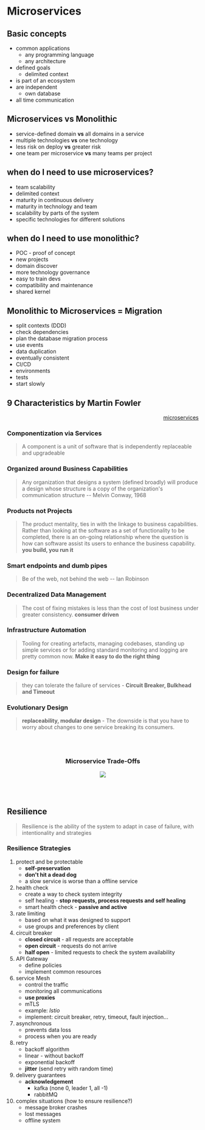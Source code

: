 # Microservices

## Basic concepts
- common applications
    - any programming language
    - any architecture
- defined goals
    - delimited context
- is part of an ecosystem
- are independent
    - own database 
- all time communication

## Microservices **vs** Monolithic
- service-defined domain **vs** all domains in a service
- multiple technologies **vs** one technology
- less risk on deploy **vs** greater risk
- one team per microservice **vs** many teams per project

## when do I need to use microservices?
- team scalability
- delimited context
- maturity in continuous delivery
- maturity in technology and team
- scalability by parts of the system
- specific technologies for different solutions

## when do I need to use monolithic?
- POC - proof of concept
- new projects
- domain discover
- more technology governance
- easy to train devs
- compatibility and maintenance
- shared kernel

## Monolithic to Microservices = Migration
- split contexts (DDD)
- check dependencies
- plan the database migration process
- use events
- data duplication
- eventually consistent
- CI/CD
- environments
- tests
- start slowly

## 9 Characteristics by **Martin Fowler**

<div align="right">

[microservices](https://martinfowler.com/articles/microservices.html)

</div>

### Componentization via Services
> A component is a unit of software that is independently replaceable and upgradeable
### Organized around Business Capabilities
> Any organization that designs a system (defined broadly) will produce a design whose structure is a copy of the organization's communication structure -- Melvin Conway, 1968
### Products not Projects
> The product mentality, ties in with the linkage to business capabilities. Rather than looking at the software as a set of functionality to be completed, there is an on-going relationship where the question is how can software assist its users to enhance the business capability.
> **you build, you run it**
### Smart endpoints and dumb pipes
> Be of the web, not behind the web -- Ian Robinson
### Decentralized Data Management
> The cost of fixing mistakes is less than the cost of lost business under greater consistency. 
> **consumer driven**
### Infrastructure Automation
>  Tooling for creating artefacts, managing codebases, standing up simple services or for adding standard monitoring and logging are pretty common now.
> **Make it easy to do the right thing**
### Design for failure
> they can tolerate the failure of services - 
> **Circuit Breaker, Bulkhead and Timeout**
### Evolutionary Design
> **replaceability, modular design** - 
>  The downside is that you have to worry about changes to one service breaking its consumers.

<br><br>

<div align="center">
<h3>Microservice Trade-Offs</h3>

<img src="https://martinfowler.com/articles/microservice-trade-offs/card.png" label="microservice-trade-offs" />

</div>

<br><br>

## Resilience
> Resilience is the ability of the system to adapt in case of failure, with intentionality and strategies

### Resilience Strategies
1. protect and be protectable
    - **self-preservation**
    - **don't hit a dead dog**
    - a slow service is worse than a offline service
2. health check
    - create a way to check system integrity
    - self healing - **stop requests, process requests and self healing**
    - smart health check - **passive and active**
3. rate limiting
    - based on what it was designed to support
    - use groups and preferences by client
4. circuit breaker
    - **closed circuit** - all requests are acceptable
    - **open circuit** - requests do not arrive 
    - **half open** - limited requests to check the system availability
5. API Gateway
    - define policies
    - implement common resources
6. service Mesh
    - control the traffic
    - monitoring all communications
    - **use proxies**
    - mTLS
    - example: *Istio*
    - implement: circuit breaker, retry, timeout, fault injection...
7. asynchronous
    - prevents data loss
    - process when you are ready
8. retry
    - backoff algorithm
    - linear - without backoff
    - exponential backoff
    - **jitter** (send retry with random time)
9. delivery guarantees
    - **acknowledgement**
        - kafka (none 0, leader 1, all -1)
        - rabbitMQ
10. complex situations (how to ensure resilience?)
    - message broker crashes
    - lost messages
    - offline system